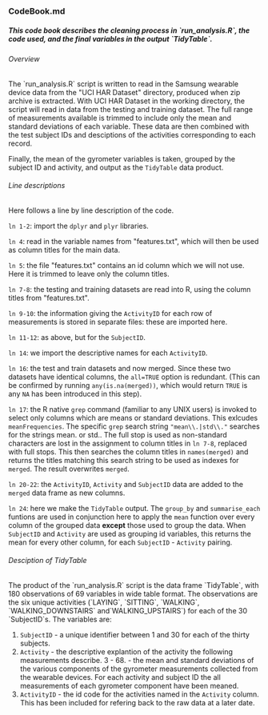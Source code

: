 <h3>CodeBook.md</h3>
<h5>This code book describes the cleaning process in `run_analysis.R`, the code used, and the final variables in the output `TidyTable`.</h5>

<h6>Overview</h6>
The `run_analysis.R` script is written to read in the Samsung wearable device data from the "UCI HAR Dataset" directory, produced when zip archive is extracted. With UCI HAR Dataset in the working directory, the script will read in data from the testing and training dataset. The full range of measurements available is trimmed to include only the mean and standard deviations of each variable.  These data are then combined with the test subject IDs and desciptions of the activities corresponding to each record.

Finally, the mean of the gyrometer variables is taken, grouped by the subject ID and activity, and output as the `TidyTable` data product.

<h6>Line descriptions</h6>
Here follows a line by line description of the code.

`ln 1-2`: import the `dplyr` and `plyr` libraries.

`ln 4`: read in the variable names from "features.txt", which will then be used as column titles for the main data.

`ln 5`: the file "features.txt" contains an id column which we will not use. Here it is trimmed to leave only the column titles.

`ln 7-8`: the testing and training datasets are read into R, using the column titles from "features.txt".

`ln 9-10`: the information giving the `ActivityID` for each row of measurements is stored in separate files: these are imported here.

`ln 11-12`: as above, but for the `SubjectID`.

`ln 14`: we import the descriptive names for each `ActivityID`.

`ln 16`: the test and train datasets and now merged. Since these two datasets have identical columns, the `all=TRUE` option is redundant. (This can be confirmed by running `any(is.na(merged))`, which would return `TRUE` is any `NA` has been introduced in this step).

`ln 17`: the R native `grep` command (familiar to any UNIX users) is invoked to select only columns which are means or standard deviations. This exlcudes `meanFrequencies`. The specific `grep` search string `"mean\\.|std\\."` searches for the strings mean. or std.. The full stop is used as non-standard characters are lost in the assignment to column titles in `ln 7-8`, replaced with full stops. This then searches the column titles in `names(merged)` and returns the titles matching this search string to be used as indexes for `merged`. The result overwrites `merged`.

`ln 20-22`: the `ActivityID`, `Activity` and `SubjectID` data are added to the `merged` data frame as new columns.

`ln 24`: here we make the `TidyTable` output. The `group_by` and `summarise_each` funtions are used in conjunction here to apply the `mean` function over every column of the grouped data <b>except</b> those used to group the data. When `SubjectID` and `Activity` are used as grouping id variables, this returns the mean for every other column, for each `SubjectID` - `Activity` pairing. 

<h6>Desciption of TidyTable</h6>
The product of the `run_analysis.R` script is the data frame `TidyTable`, with 180 observations of 69 variables in wide table format. The observations are the six unique activities (`LAYING`, `SITTING`, `WALKING`, `WALKING_DOWNSTAIRS` and`WALKING_UPSTAIRS`) for each of the 30 `SubjectID`s. The variables are:

1. `SubjectID` - a unique identifier between 1 and 30 for each of the thirty subjects.
2. `Activity` - the descriptive explantion of the activity the following measurements describe.
3 - 68. - the mean and standard deviations of the various components of the gyrometer measurements collected from the wearable devices. For each activity and subject ID the all measurements of each gyrometer component have been meaned.
69. `ActivityID` - the id code for the activities named in the `Activity` column. This has been included for refering back to the raw data at a later date.

